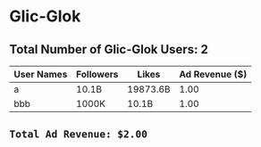 # **Glic-Glok**

## Total Number of Glic-Glok Users: **2**

**User Names**|**Followers**|**Likes**|**Ad Revenue ($)**
---|---|---|---
a|10.1B|19873.6B|1.00
bbb|1000K|10.1B|1.00

 `Total Ad Revenue: $2.00`
-
